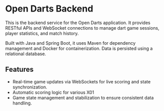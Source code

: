 # Open Darts Backend

This is the backend service for the Open Darts application. It provides RESTful APIs and WebSocket connections to manage
dart game sessions, player statistics, and match history.

Built with Java and Spring Boot, it uses Maven for dependency management and Docker for containerization. Data is
persisted using a relational database.

## Features

- Real-time game updates via WebSockets for live scoring and state synchronization.
- Automatic scoring logic for various X01
- Game state management and stabilization to ensure consistent data handling.